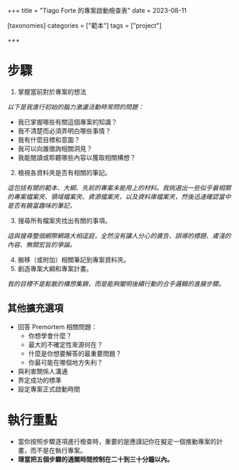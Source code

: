 +++
title = "Tiago Forte 的專案啟動檢查表"
date = 2023-08-11

[taxonomies]
categories = ["範本"]
tags = ["project"]

+++

# 步驟
1. 掌握當前對於專案的想法

*以下是我進行初始的腦力激盪活動時常問的問題：*
  - 我已掌握哪些有關這個專案的知識？
  - 我不清楚而必須弄明白哪些事情？
  - 我有什麼目標和意圖？
  - 我可以向誰徵詢相關洞見？
  - 我能閱讀或聆聽哪些內容以獲取相關構想？

2. 檢視各資料夾是否有相關的筆記。

*這包括有關的範本、大綱、先前的專案未能用上的材料。我挑選出一些似乎最相關的專案檔案夾、領域檔案夾、資源檔案夾，以及資料庫檔案夾，然後迅速確認當中是否有饒富趣味的筆記，*

3. 搜尋所有檔案夾找出有關的事項。

*這與搜尋整個網際網路大相逕庭，全然沒有讓人分心的廣告、誤導的標題、膚淺的內容、無關宏旨的爭論。*

4. 搬移（或附加）相關筆記到專案資料夾。
5. 創造專案大綱和專案計畫。

*我的目標不是鬆散的構想集錦，而是能夠闡明後續行動的合乎邏輯的進展步驟。*

## 其他擴充選項
  - 回答 Premortem 相關問題：
    - 你想學會什麼？
    - 最大的不確定性來源何在？
    - 什麼是你想要解答的最重要問題？
    - 你最可能在哪個地方失利？
  - 與利害關係人溝通
  - 界定成功的標準
  - 設定專案正式啟動時間
# 執行重點
- 當你按照步驟逐項進行檢查時，重要的是應謹記你在擬定一個推動專案的計畫，而不是在執行專案。
- **理當把五個步驟的通關時間控制在二十到三十分鐘以內。**

